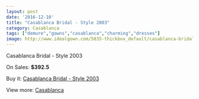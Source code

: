 ```yaml
---
layout: post
date: '2016-12-10'
title: "Casablanca Bridal - Style 2003"
category: Casablanca
tags: ["demure","gowns","casablanca","charming","dresses"]
image: http://www.idealgown.com/5835-thickbox_default/casablanca-bridal-style-2003.jpg
---
```

Casablanca Bridal - Style 2003

On Sales: **$392.5**
<a href="https://www.idealgown.com/en/casablanca/2533-casablanca-bridal-style-2003.html"><amp-img layout="responsive" width="600" height="600" src="//www.idealgown.com/5835-thickbox_default/casablanca-bridal-style-2003.jpg" alt="Casablanca Bridal - Style 2003 0" /></a>
<a href="https://www.idealgown.com/en/casablanca/2533-casablanca-bridal-style-2003.html"><amp-img layout="responsive" width="600" height="600" src="//www.idealgown.com/5837-thickbox_default/casablanca-bridal-style-2003.jpg" alt="Casablanca Bridal - Style 2003 1" /></a>
<a href="https://www.idealgown.com/en/casablanca/2533-casablanca-bridal-style-2003.html"><amp-img layout="responsive" width="600" height="600" src="//www.idealgown.com/5836-thickbox_default/casablanca-bridal-style-2003.jpg" alt="Casablanca Bridal - Style 2003 2" /></a>

Buy it: [Casablanca Bridal - Style 2003](https://www.idealgown.com/en/casablanca/2533-casablanca-bridal-style-2003.html "Casablanca Bridal - Style 2003")

View more: [Casablanca](https://www.idealgown.com/en/31-casablanca "Casablanca")